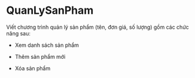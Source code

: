 # QuanLySanPham
Viết chương trình quản lý sản phẩm (tên, đơn giá, số lượng) gồm các chức năng sau:

- Xem danh sách sản phẩm
  
- Thêm sản phẩm mới
  
- Xóa sản phẩm
